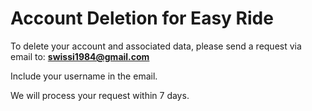 # Account Deletion for Easy Ride

To delete your account and associated data, please send a request via email to:
**swissi1984@gmail.com**

Include your username in the email.

We will process your request within 7 days.
